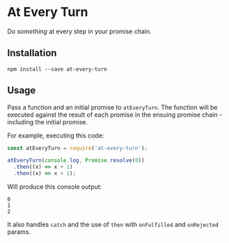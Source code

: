 # At Every Turn

Do *something* at every step in your promise chain.

## Installation

```
npm install --save at-every-turn
```

## Usage

Pass a function and an initial promise to `atEveryTurn`. The function will be executed against the result of each promise in the ensuing promise chain - including the initial promise.

For example, executing this code:

```js
const atEveryTurn = require('at-every-turn');

atEveryTurn(console.log, Promise.resolve(0))
  .then((x) => x + 1)
  .then((x) => x + 1);
```

Will produce this console output:

```shell
0
1
2
```

It also handles `catch` and the use of `then` with `onFulfilled` and `onRejected` params.
